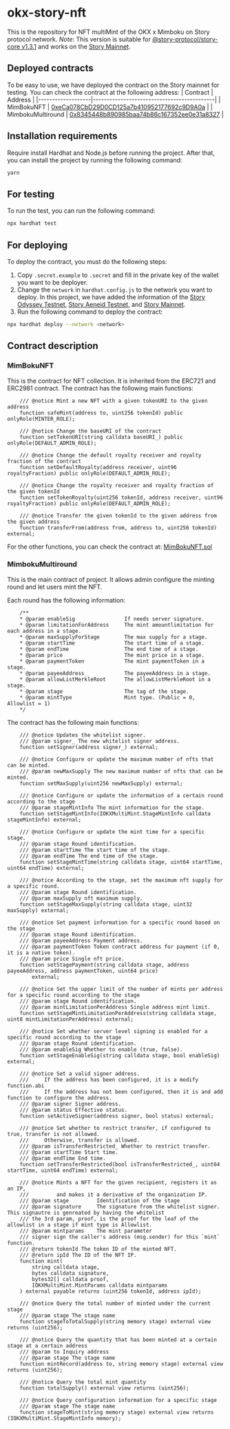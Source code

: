 # okx-story-nft

This is the repository for NFT multiMint of the OKX x Mimboku on Story protocol network.
_Note_: This version is suitable for [@story-protocol/story-core v1.3.1](https://github.com/storyprotocol/protocol-core-v1/commit/a0cddb1d712566a550fcaca2f8df1f4f67f095ad) and works on the [Story Mainnet](https://chainlist.org/chain/1514).

## Deployed contracts

To be easy to use, we have deployed the contract on the Story mainnet for testing. You can check the contract at the following address:
| Contract | Address |
|-------------------|--------------------------------------------|
| MimBokuNFT | [0xeCa078CbD29D0CD125a7b410952177692c9D9A0a](https://kmnzxolweu42.blockscout.com/token/0xeCa078CbD29D0CD125a7b410952177692c9D9A0a) |
| MimbokuMultiround | [0x8345448b890985baa74b86c167352ee0e31a8327](https://kmnzxolweu42.blockscout.com/address/0x8345448b890985baa74b86c167352ee0e31a8327) |

## Installation requirements

Require install Hardhat and Node.js before running the project. After that, you can install the project by running the following command:

```bash
yarn
```

## For testing

To run the test, you can run the following command:

```bash
npx hardhat test
```

## For deploying

To deploy the contract, you must do the following steps:

1. Copy `.secret.example` to `.secret` and fill in the private key of the wallet you want to be deployer.
2. Change the `network` in `hardhat.config.js` to the network you want to deploy. In this project, we have added the information of the [Story Odyssey Testnet](https://chainlist.org/chain/1516), [Story Aeneid Testnet](https://chainlist.org/chain/1315), and [Story Mainnet](https://chainlist.org/chain/1514).
3. Run the following command to deploy the contract:

```bash
npx hardhat deploy --network <network>
```

## Contract description

### MimBokuNFT

This is the contract for NFT collection. It is inherited from the ERC721 and ERC2981 contract. The contract has the following main functions:

```solidity
    /// @notice Mint a new NFT with a given tokenURI to the given address
    function safeMint(address to, uint256 tokenId) public onlyRole(MINTER_ROLE);

    /// @notice Change the baseURI of the contract
    function setTokenURI(string calldata baseURI_) public onlyRole(DEFAULT_ADMIN_ROLE);

    /// @notice Change the default royalty receiver and royalty fraction of the contract
    function setDefaultRoyalty(address receiver, uint96 royaltyFraction) public onlyRole(DEFAULT_ADMIN_ROLE);

    /// @notice Change the royalty receiver and royalty fraction of the given tokenId
    function setTokenRoyalty(uint256 tokenId, address receiver, uint96 royaltyFraction) public onlyRole(DEFAULT_ADMIN_ROLE);

    /// @notice Transfer the given tokenId to the given address from the given address
    function transferFrom(address from, address to, uint256 tokenId) external;
```

For the other functions, you can check the contract at: [MimBokuNFT.sol](contracts/MimBokuNFT.sol)

### MimbokuMultiround

This is the main contract of project. It allows admin configure the minting round and let users mint the NFT.

Each round has the following information:

```solidity
    /**
    * @param enableSig                If needs server signature.
    * @param limitationForAddress     The mint amountlimitation for each address in a stage.
    * @param maxSupplyForStage        The max supply for a stage.
    * @param startTime                The start time of a stage.
    * @param endTime                  The end time of a stage.
    * @param price                    The mint price in a stage.
    * @param paymentToken             The mint paymentToken in a stage.
    * @param payeeAddress             The payeeAddress in a stage.
    * @param allowListMerkleRoot      The allowListMerkleRoot in a stage.
    * @param stage                    The tag of the stage.
    * @param mintType                 Mint type. (Public = 0, Allowlist = 1)
    */
```

The contract has the following main functions:

```solidity
    /// @notice Updates the whitelist signer.
    /// @param signer_ The new whitelist signer address.
    function setSigner(address signer_) external;

    /// @notice Configure or update the maximum number of nfts that can be minted.
    /// @param newMaxSupply The new maximum number of nfts that can be minted.
    function setMaxSupply(uint256 newMaxSupply) external;

    /// @notice Configure or update the information of a certain round according to the stage
    /// @param stageMintInfo The mint information for the stage.
    function setStageMintInfo(IOKXMultiMint.StageMintInfo calldata stageMintInfo) external;

    /// @notice Configure or update the mint time for a specific stage.
    /// @param stage Round identification.
    /// @param startTime The start time of the stage.
    /// @param endTime The end time of the stage.
    function setStageMintTime(string calldata stage, uint64 startTime, uint64 endTime) external;

    /// @notice According to the stage, set the maximum nft supply for a specific round.
    /// @param stage Round identification.
    /// @param maxSupply nft maximum supply.
    function setStageMaxSupply(string calldata stage, uint32 maxSupply) external;

    /// @notice Set payment information for a specific round based on the stage
    /// @param stage Round identification.
    /// @param payeeAddress Payment address.
    /// @param paymentToken Token contract address for payment (if 0, it is a native token).
    /// @param price Single nft price.
    function setStagePayment(string calldata stage, address payeeAddress, address paymentToken, uint64 price)
        external;

    /// @notice Set the upper limit of the number of mints per address for a specific round according to the stage
    /// @param stage Round identification.
    /// @param mintLimitationPerAddress Single address mint limit.
    function setStageMintLimitationPerAddress(string calldata stage, uint8 mintLimitationPerAddress) external;

    /// @notice Set whether server level signing is enabled for a specific round according to the stage
    /// @param stage Round identification.
    /// @param enableSig Whether to enable (true, false).
    function setStageEnableSig(string calldata stage, bool enableSig) external;

    /// @notice Set a valid signer address.
    ///     If the address has been configured, it is a modify function.abi
    ///     If the address has not been configured, then it is and add function to configure the address.
    /// @param signer Signer address.
    /// @param status Effective status.
    function setActiveSigner(address signer, bool status) external;

    /// @notice Set whether to restrict transfer, if configured to true, transfer is not allowed.
    ///     Otherwise, transfer is allowed.
    /// @param isTransferRestricted_ Whether to restrict transfer.
    /// @param startTime Start time.
    /// @param endTime End time.
    function setTransferRestricted(bool isTransferRestricted_, uint64 startTime, uint64 endTime) external;

    /// @notice Mints a NFT for the given recipient, registers it as an IP,
    ///         and makes it a derivative of the organization IP.
    /// @param stage         Identification of the stage
    /// @param signature     The signature from the whitelist signer. This signautre is genreated by having the whitelist
    /// the 3rd param, proof, is the proof for the leaf of the allowlist in a stage if mint type is Allowlist.
    /// @param mintparams    The mint parameter
    /// signer sign the caller's address (msg.sender) for this `mint` function.
    /// @return tokenId The token ID of the minted NFT.
    /// @return ipId The ID of the NFT IP.
    function mint(
        string calldata stage,
        bytes calldata signature,
        bytes32[] calldata proof,
        IOKXMultiMint.MintParams calldata mintparams
    ) external payable returns (uint256 tokenId, address ipId);

    /// @notice Query the total number of minted under the current stage
    /// @param stage The stage name
    function stageToTotalSupply(string memory stage) external view returns (uint256);

    /// @notice Query the quantity that has been minted at a certain stage at a certain address
    /// @param to Inquiry address
    /// @param stage The stage name
    function mintRecord(address to, string memory stage) external view returns (uint256);

    /// @notice Query the total mint quantity
    function totalSupply() external view returns (uint256);

    /// @notice Query configuration information for a specific stage
    /// @param stage The stage name
    function stageToMint(string memory stage) external view returns (IOKXMultiMint.StageMintInfo memory);
```
